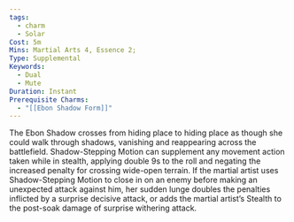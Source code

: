 ```yaml
---
tags:
  - charm
  - Solar
Cost: 5m
Mins: Martial Arts 4, Essence 2;
Type: Supplemental
Keywords:
  - Dual
  - Mute
Duration: Instant
Prerequisite Charms:
  - "[[Ebon Shadow Form]]"
---
```

The Ebon Shadow crosses from hiding place to hiding place as though she could walk through shadows, vanishing and reappearing across the battlefield. Shadow-Stepping Motion can supplement any movement action taken while in stealth, applying double 9s to the roll and negating the increased penalty for crossing wide-open terrain. If the martial artist uses Shadow-Stepping Motion to close in on an enemy before making an unexpected attack against him, her sudden lunge doubles the penalties inflicted by a surprise decisive attack, or adds the martial artist’s Stealth to the post-soak damage of surprise withering attack.
